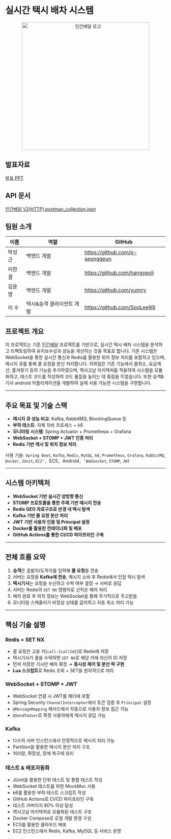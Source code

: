 # 실시간 택시 배차 시스템 
<p align="center">
  <img src="imageV2.png" alt="인간배달 로고" width="400"/>
</p>

## 발표자료
[발표 PPT](https://www.canva.com/design/DAGohi0fHnk/ibI4ZPlvw_sP7NI_7s_9Cg/edit)

## API 문서
[인간배달 V2(HTTP).postman_collection.json](../../../Downloads/%EC%9D%B8%EA%B0%84%EB%B0%B0%EB%8B%AC%20V2%28HTTP%29.postman_collection.json)

## 팀원 소개

| 이름  | 역할             | GitHub                         |
|-----|----------------|--------------------------------|
| 박성근 | 백엔드 개발         | https://github.com/p-seonggeun |
| 이한결 | 백엔드 개발         | https://github.com/hangyeoli    |
| 김윤영 | 백엔드 개발         | https://github.com/yunrry      |
| 이 수 | 택시&승객 클라이언트 개발 | https://github.com/SooLee99       |


##  프로젝트 개요   
이 프로젝트는 기존 [인간배달](https://github.com/humandelivery/backend) 프로젝트를 기반으로,
실시간 택시 배차 시스템을 분석하고 리팩토링하여 유지보수성과 성능을 개선하는 것을 목표로 합니다.
기존 시스템은 WebSocket을 통한 실시간 통신과 Redis를 활용한 위치 정보 처리를 포함하고 있으며,
메시지 큐를 통해 콜 요청을 분산 처리합니다.
저희팀은  기존 기능에서 콜취소, 요금계산, 즐겨찾기 등의 기능을 추가하였으며,
헥사고날 아키텍처를 적용하여 시스템을 모듈화하고, 테스트 코드를 작성하여 코드 품질을 높이는 데 중점을 두었습니다.
또한 승객&기사 android 어플리케이션을 개발하여 실제 사용 가능한 시스템을 구현합니다.

---

##  주요 목표 및 기술 스택
- **메시지 큐 성능 비교**: Kafka, RabbitMQ, BlockingQueue 등
- **부하 테스트**: 자체 자바 프로세스 + k6
- **모니터링 시스템**: Spring Actuator + Prometheus + Grafana
- **WebSocket + STOMP + JWT 인증 처리**
- **Redis 기반 캐시 및 위치 정보 처리**

사용 기술: `Spring Boot`, `Kafka`, `Redis`, `MySQL`, `k6`, `Prometheus`, `Grafana`, `RabbitMQ`, `Docker`, `JUnit`, `EC2', `ECS`, `Android`, 'WebSocket`, `STOMP`, `JWT`

---

##  시스템 아키텍처
- **WebSocket 기반 실시간 양방향 통신**
- **STOMP 프로토콜을 통한 주제 기반 메시지 전송**
- **Redis GEO 자료구조로 반경 내 택시 탐색**
- **Kafka 기반 콜 요청 분산 처리**
- **JWT 기반 사용자 인증 및 Principal 설정**
- **Docker를 활용한 컨테이너화 및 배포**
- **GitHub Actions를 통한 CI/CD 파이프라인 구축**

---

##  전체 흐름 요약
1. **승객**은 출발지/도착지를 입력해 **콜 요청**을 전송
2. 서버는 요청을 **Kafka에 전송**, 메시지 소비 후 Redis에서 인접 택시 탐색
3. **택시기사**는 요청을 수신하고 수락 여부 결정 → 서버로 응답
4. 서버는 Redis의 `SET NX` 명령어로 선착순 배차 처리
5. 배차 완료 후 위치 정보는 WebSocket을 통해 주기적으로 주고받음
6. 모니터링 스케줄러가 비정상 상태를 감지하고 자동 취소 처리 가능

---

##  핵심 기술 설명




###  Redis + SET NX
- 콜 요청은 고유 키(`call:{callId}`)로 Redis에 저장
- 택시기사가 콜을 수락하면 `SET NX`로 해당 키에 자신의 ID 저장
- 먼저 저장한 기사만 배차 확정 → **동시성 제어 및 분산 락 구현**
- **Lua 스크립트**로 Redis 조회 + SET을 원자적으로 처리

###  WebSocket + STOMP + JWT
- WebSocket 연결 시 JWT를 헤더에 포함
- Spring Security `ChannelInterceptor`에서 토큰 검증 후 `Principal` 설정
- `@MessageMapping` 메서드에서 자동으로 사용자 정보 접근 가능
- `@SendToUser`로 특정 사용자에게 메시지 응답 가능

###  Kafka
- 다수의 서버 인스턴스에서 안정적으로 메시지 처리 가능
- Partition을 활용한 메시지 분산 처리 구조
- 처리량, 확장성, 장애 복구에 유리


###  테스트 & 배포자동화
- JUnit을 활용한 단위 테스트 및 통합 테스트 작성
- WebSocket 테스트를 위한 MockMvc 사용
- k6를 활용한 부하 테스트 스크립트 작성
- GitHub Actions로 CI/CD 파이프라인 구축
- 테스트 커버리지 80% 이상 달성
- 헥사고날 아키텍처로 모듈화된 테스트 구조
- Docker Compose로 로컬 개발 환경 구성
- ECS를 활용한 클라우드 배포
- EC2 인스턴스에서 Redis, Kafka, MySQL 등 서비스 운영


